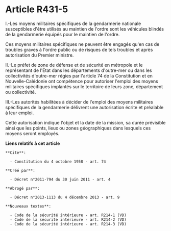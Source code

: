 # Article R431-5

I.-Les moyens militaires spécifiques de la gendarmerie nationale susceptibles d'être utilisés au maintien de l'ordre sont les
véhicules blindés de la gendarmerie équipés pour le maintien de l'ordre. 

Ces moyens militaires spécifiques ne peuvent être engagés qu'en cas de troubles graves à l'ordre public ou de risques de tels
troubles et après autorisation du Premier ministre. 

II.-Le préfet de zone de défense et de sécurité en métropole et le représentant de l'Etat dans les départements d'outre-mer
ou dans les collectivités d'outre-mer régies par l'article 74 de la Constitution et en Nouvelle-Calédonie ont compétence pour
autoriser l'emploi des moyens militaires spécifiques implantés sur le territoire de leurs zone, département ou collectivité. 

III.-Les autorités habilitées à décider de l'emploi des moyens militaires spécifiques de la gendarmerie délivrent une
autorisation écrite et préalable à leur emploi. 

Cette autorisation indique l'objet et la date de la mission, sa durée prévisible ainsi que les points, lieux ou zones
géographiques dans lesquels ces moyens seront employés.

**Liens relatifs à cet article**

	**Cite**:

	  - Constitution du 4 octobre 1958 - art. 74

	**Créé par**:

	  - Décret n°2011-794 du 30 juin 2011 - art. 4

	**Abrogé par**:

	  - Décret n°2013-1113 du 4 décembre 2013 - art. 9

	**Nouveaux textes**:

	  - Code de la sécurité intérieure - art. R214-1 (VD)
	  - Code de la sécurité intérieure - art. R214-2 (VD)
	  - Code de la sécurité intérieure - art. R214-3 (VD)
